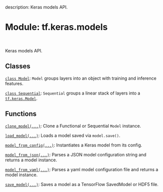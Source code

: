 description: Keras models API.

<div itemscope itemtype="http://developers.google.com/ReferenceObject">
<meta itemprop="name" content="tf.keras.models" />
<meta itemprop="path" content="Stable" />
</div>

# Module: tf.keras.models

<!-- Insert buttons and diff -->

<table class="tfo-notebook-buttons tfo-api nocontent" align="left">

</table>



Keras models API.



## Classes

[`class Model`](../../tf/keras/Model.md): `Model` groups layers into an object with training and inference features.

[`class Sequential`](../../tf/keras/Sequential.md): `Sequential` groups a linear stack of layers into a <a href="../../tf/keras/Model.md"><code>tf.keras.Model</code></a>.

## Functions

[`clone_model(...)`](../../tf/keras/models/clone_model.md): Clone a Functional or Sequential `Model` instance.

[`load_model(...)`](../../tf/keras/models/load_model.md): Loads a model saved via `model.save()`.

[`model_from_config(...)`](../../tf/keras/models/model_from_config.md): Instantiates a Keras model from its config.

[`model_from_json(...)`](../../tf/keras/models/model_from_json.md): Parses a JSON model configuration string and returns a model instance.

[`model_from_yaml(...)`](../../tf/keras/models/model_from_yaml.md): Parses a yaml model configuration file and returns a model instance.

[`save_model(...)`](../../tf/keras/models/save_model.md): Saves a model as a TensorFlow SavedModel or HDF5 file.

